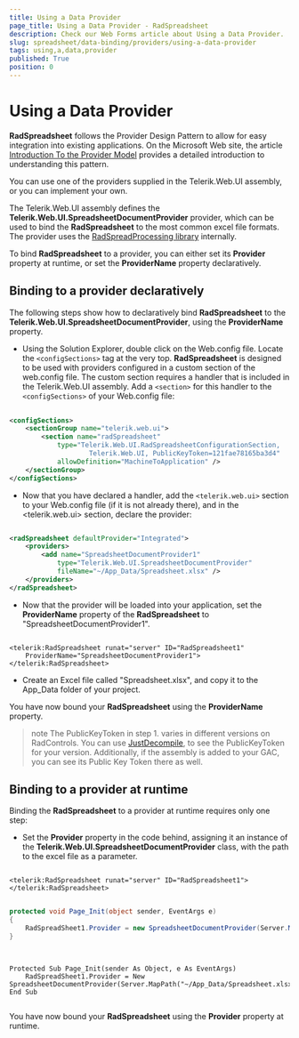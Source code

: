 ```yaml
---
title: Using a Data Provider
page_title: Using a Data Provider - RadSpreadsheet
description: Check our Web Forms article about Using a Data Provider.
slug: spreadsheet/data-binding/providers/using-a-data-provider
tags: using,a,data,provider
published: True
position: 0
---
```


# Using a Data Provider



**RadSpreadsheet** follows the Provider Design Pattern to allow for easy integration into existing applications. On the Microsoft Web site, the article [Introduction To the Provider Model](https://msdn2.microsoft.com/en-us/library/aa479030.aspx) provides a detailed introduction to understanding this pattern.

You can use one of the providers supplied in the Telerik.Web.UI assembly, or you can implement your own.

The Telerik.Web.UI assembly defines the **Telerik.Web.UI.SpreadsheetDocumentProvider** provider, which can be used to bind the **RadSpreadsheet** to the most common excel file formats. The provider uses the [RadSpreadProcessing library](https://docs.telerik.com/devtools/aspnet-ajax/controls/spreadprocessing/overview) internally.

To bind **RadSpreadsheet** to a provider, you can either set its **Provider** property at runtime, or set the **ProviderName** property declaratively.

## Binding to a provider declaratively

The following steps show how to declaratively bind **RadSpreadsheet** to the **Telerik.Web.UI.SpreadsheetDocumentProvider**, using the **ProviderName** property.

* Using the Solution Explorer, double click on the Web.config file. Locate the `<configSections>` tag at the very top. **RadSpreadsheet** is designed to be used with providers configured in a custom section of the web.config file. The custom section requires a handler that is included in the Telerik.Web.UI assembly. Add a `<section>` for this handler to the `<configSections>` of your Web.config file:

````XML
	
<configSections>
	<sectionGroup name="telerik.web.ui">
		<section name="radSpreadsheet"
			type="Telerik.Web.UI.RadSpreadsheetConfigurationSection,
					Telerik.Web.UI, PublicKeyToken=121fae78165ba3d4"
			allowDefinition="MachineToApplication" />
	</sectionGroup>
</configSections>

````

* Now that you have declared a handler, add the `<telerik.web.ui>` section to your Web.config file (if it is not already there), and in the <telerik.web.ui> section, declare the provider:

````XML

<radSpreadsheet defaultProvider="Integrated">
	<providers>
		<add name="SpreadsheetDocumentProvider1"
			type="Telerik.Web.UI.SpreadsheetDocumentProvider"
			fileName="~/App_Data/Spreadsheet.xlsx" />
	</providers>
</radSpreadsheet>     

````

* Now that the provider will be loaded into your application, set the **ProviderName** property of the **RadSpreadsheet** to "SpreadsheetDocumentProvider1".

````ASP.NET

<telerik:RadSpreadsheet runat="server" ID="RadSpreadsheet1"
	ProviderName="SpreadsheetDocumentProvider1">
</telerik:RadSpreadsheet>

````

* Create an Excel file called "Spreadsheet.xlsx", and copy it to the App_Data folder of your project.


You have now bound your **RadSpreadsheet** using the **ProviderName** property.

>note The PublicKeyToken in step 1. varies in different versions on RadControls. You can use [JustDecompile](https://www.telerik.com/products/decompiler.aspx), to see the PublicKeyToken for your version. Additionally, if the assembly is added to your GAC, you can see its Public Key Token there as well.
>

## Binding to a provider at runtime

Binding the **RadSpreadsheet** to a provider at runtime requires only one step:

* Set the **Provider** property in the code behind, assigning it an instance of the **Telerik.Web.UI.SpreadsheetDocumentProvider** class, with the path to the excel file as a parameter.   

````ASP.NET

<telerik:RadSpreadsheet runat="server" ID="RadSpreadsheet1">
</telerik:RadSpreadsheet>

````

````C#

protected void Page_Init(object sender, EventArgs e)
{
	RadSpreadSheet1.Provider = new SpreadsheetDocumentProvider(Server.MapPath("~/App_Data/Spreadsheet.xlsx"));
}
	
````
````VB.NET
	
Protected Sub Page_Init(sender As Object, e As EventArgs)
	RadSpreadSheet1.Provider = New SpreadsheetDocumentProvider(Server.MapPath("~/App_Data/Spreadsheet.xlsx"))
End Sub
	
````

You have now bound your **RadSpreadsheet** using the **Provider** property at runtime.




